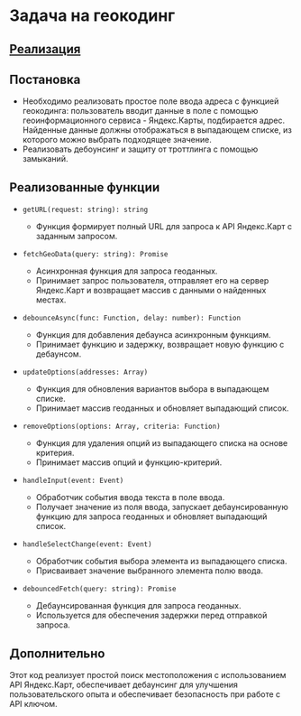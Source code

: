 # Задача на геокодинг

## [Реализация](./index.js)

## Постановка 
- Необходимо реализовать простое поле ввода адреса с функцией геокодинга: пользователь вводит данные в поле с помощью геоинформационного сервиса - Яндекс.Карты, подбирается адрес. Найденные данные должны отображаться в выпадающем списке, из которого можно выбрать подходящее значение.
- Реализовать дебоунсинг и защиту от троттлинга с помощью замыканий.

## Реализованные функции
- `getURL(request: string): string`
    - Функция формирует полный URL для запроса к API Яндекс.Карт с заданным запросом.


- `fetchGeoData(query: string): Promise`
    - Асинхронная функция для запроса геоданных. 
    - Принимает запрос пользователя, отправляет его на сервер Яндекс.Карт и возвращает массив с данными о найденных местах.


- `debounceAsync(func: Function, delay: number): Function`
    - Функция для добавления дебаунса асинхронным функциям. 
    - Принимает функцию и задержку, возвращает новую функцию с дебаунсом.


- `updateOptions(addresses: Array)`
    - Функция для обновления вариантов выбора в выпадающем списке. 
    - Принимает массив геоданных и обновляет выпадающий список.


- `removeOptions(options: Array, criteria: Function)`
    - Функция для удаления опций из выпадающего списка на основе критерия.
    - Принимает массив опций и функцию-критерий.


- `handleInput(event: Event)`
    - Обработчик события ввода текста в поле ввода. 
    - Получает значение из поля ввода, запускает дебаунсированную функцию для запроса геоданных и обновляет выпадающий список.


- `handleSelectChange(event: Event)`
    - Обработчик события выбора элемента из выпадающего списка. 
    - Присваивает значение выбранного элемента полю ввода.


- `debouncedFetch(query: string): Promise`
    - Дебаунсированная функция для запроса геоданных. 
    - Используется для обеспечения задержки перед отправкой запроса.

## Дополнительно
Этот код реализует простой поиск местоположения с использованием API Яндекс.Карт, обеспечивает дебаунсинг для улучшения пользовательского опыта и обеспечивает безопасность при работе с API ключом.
